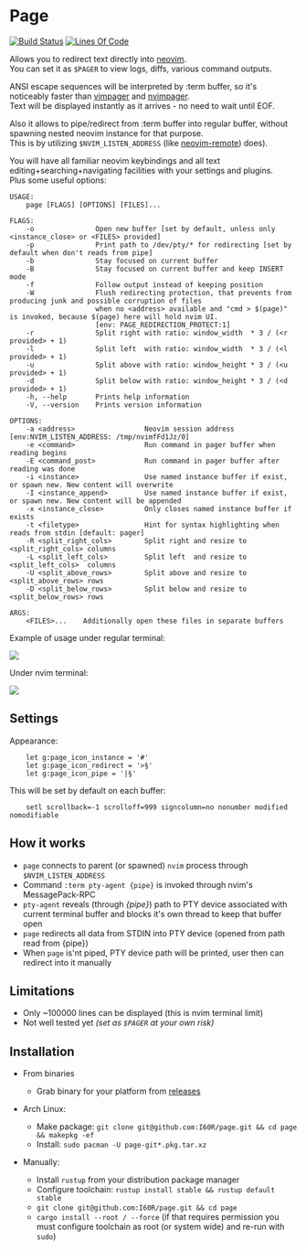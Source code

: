 # Page

[![Build Status](https://travis-ci.org/I60R/page.svg?branch=master)](https://travis-ci.org/I60R/page)
[![Lines Of Code](https://tokei.rs/b1/github/I60R/page)](https://github.com/I60R/page)

Allows you to redirect text directly into [neovim](https://github.com/neovim/neovim).  
You can set it as `$PAGER` to view logs, diffs, various command outputs.  
  
ANSI escape sequences will be interpreted by :term buffer, so it's noticeably faster than [vimpager](https://github.com/rkitover/vimpager) and [nvimpager](https://github.com/lucc/nvimpager).  
Text will be displayed instantly as it arrives - no need to wait until EOF.  

Also it allows to pipe/redirect from :term buffer into regular buffer, without spawning nested neovim instance for that purpose.  
This is by utilizing `$NVIM_LISTEN_ADDRESS` (like [neovim-remote](https://github.com/mhinz/neovim-remote)) does).  
  
You will have all familiar neovim keybindings and all text editing+searching+navigating facilities with your settings and plugins.   
Plus some useful options:

```
USAGE:
    page [FLAGS] [OPTIONS] [FILES]...

FLAGS:
    -o               Open new buffer [set by default, unless only <instance_close> or <FILES> provided]
    -p               Print path to /dev/pty/* for redirecting [set by default when don't reads from pipe]
    -b               Stay focused on current buffer
    -B               Stay focused on current buffer and keep INSERT mode
    -f               Follow output instead of keeping position
    -W               Flush redirecting protection, that prevents from producing junk and possible corruption of files
                     when no <address> available and "cmd > $(page)" is invoked, because $(page) here will hold nvim UI.
                     [env: PAGE_REDIRECTION_PROTECT:1]
    -r               Split right with ratio: window_width  * 3 / (<r provided> + 1)
    -l               Split left  with ratio: window_width  * 3 / (<l provided> + 1)
    -u               Split above with ratio: window_height * 3 / (<u provided> + 1)
    -d               Split below with ratio: window_height * 3 / (<d provided> + 1)
    -h, --help       Prints help information
    -V, --version    Prints version information

OPTIONS:
    -a <address>                 Neovim session address [env:NVIM_LISTEN_ADDRESS: /tmp/nvimfFd1Jz/0]
    -e <command>                 Run command in pager buffer when reading begins
    -E <command_post>            Run command in pager buffer after reading was done
    -i <instance>                Use named instance buffer if exist, or spawn new. New content will overwrite
    -I <instance_append>         Use named instance buffer if exist, or spawn new. New content will be appended
    -x <instance_close>          Only closes named instance buffer if exists
    -t <filetype>                Hint for syntax highlighting when reads from stdin [default: pager]
    -R <split_right_cols>        Split right and resize to <split_right_cols> columns
    -L <split_left_cols>         Split left  and resize to <split_left_cols>  columns
    -U <split_above_rows>        Split above and resize to <split_above_rows> rows
    -D <split_below_rows>        Split below and resize to <split_below_rows> rows

ARGS:
    <FILES>...    Additionally open these files in separate buffers
```
Example of usage under regular terminal:

![](https://i.imgur.com/4ulIBJi.gif)

Under nvim terminal:

![](https://i.imgur.com/mtzdoor.gif)



## Settings

Appearance:
```viml
    let g:page_icon_instance = '#'
    let g:page_icon_redirect = '>§'
    let g:page_icon_pipe = '|§'
```

This will be set by default on each buffer:
```viml
    setl scrollback=-1 scrolloff=999 signcolumn=no nonumber modified nomodifiable
```


## How it works

* `page` connects to parent (or spawned) `nvim` process through `$NVIM_LISTEN_ADDRESS`
* Command `:term pty-agent {pipe}` is invoked through nvim's MessagePack-RPC
* `pty-agent` reveals (through *{pipe}*) path to PTY device associated with current terminal buffer and blocks it's own thread to keep that buffer open
* `page` redirects all data from STDIN into PTY device (opened from path read from {pipe})
* When `page` is'nt piped, PTY device path will be printed, user then can redirect into it manually


## Limitations

* Only ~100000 lines can be displayed (this is nvim terminal limit)
* Not well tested yet *(set as `$PAGER` at your own risk)*


## Installation

* From binaries
  * Grab binary for your platform from [releases](https://github.com/I60R/page/releases)

* Arch Linux:
  * Make package: `git clone git@github.com:I60R/page.git && cd page && makepkg -ef`
  * Install: `sudo pacman -U page-git*.pkg.tar.xz`

* Manually:
  * Install `rustup` from your distribution package manager
  * Configure toolchain: `rustup install stable && rustup default stable`
  * `git clone git@github.com:I60R/page.git && cd page`
  * `cargo install --root / --force` (if that requires permission you must configure toolchain as root (or system wide) and re-run with `sudo`)

